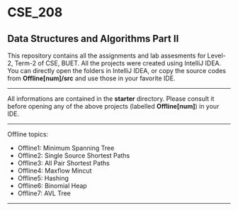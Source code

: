 # CSE_208
## Data Structures and Algorithms Part II

This repository contains all the assignments and lab assesments for Level-2, Term-2 of CSE, BUET. All the projects were created using IntelliJ IDEA. You can directly open the folders in IntelliJ IDEA, or copy the source codes from **Offline[num]/src** and use those in your favorite IDE.
___
All informations are contained in the **starter** directory. Please consult it before opening any of the above projects (labelled **Offline[num]**) in your IDE.
___
Offline topics:
- Offline1: Minimum Spanning Tree
- Offline2: Single Source Shortest Paths
- Offline3: All Pair Shortest Paths
- Offline4: Maxflow Mincut
- Offline5: Hashing
- Offline6: Binomial Heap
- Offline7: AVL Tree
---
